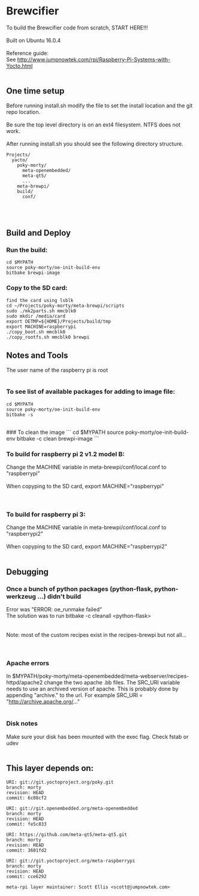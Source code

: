 # Brewcifier
   
To build the Brewcifier code from scratch, START HERE!!!
<br><br>
Built on Ubuntu 16.0.4
<br><br>
Reference guide: <br>
See http://www.jumpnowtek.com/rpi/Raspberry-Pi-Systems-with-Yocto.html
<br><br>
## One time setup

Before running install.sh modify the file to set
the install location and the git repo location.
<br><br>
Be sure the top level directory is on an ext4 filesystem.
NTFS does not work.
<br><br>
After running install.sh you should see the following
directory structure.
```
Projects/   
  yacto/   
    poky-morty/   
      meta-openembedded/   
      meta-qt5/   
      ...   
    meta-brewpi/   
    build/   
      conf/   
```
<br><br>
## Build and Deploy

### Run the build:
```
cd $MYPATH
source poky-morty/oe-init-build-env
bitbake brewpi-image
```

### Copy to the SD card:
```
find the card using lsblk
cd ~/Projects/poky-morty/meta-brewpi/scripts
sudo ./mk2parts.sh mmcblk0
sudo mkdir /media/card
export OETMP=${HOME}/Projects/build/tmp
export MACHINE=raspberrypi
./copy_boot.sh mmcblk0
./copy_rootfs.sh mmcblk0 brewpi
```

## Notes and Tools

The user name of the raspberry pi is root
<br><br>
### To see list of available packages for adding to image file:
```
cd $MYPATH
source poky-morty/oe-init-build-env
bitbake -s
```
<br>
### To clean the image
```
cd $MYPATH   
source poky-morty/oe-init-build-env   
bitbake -c clean brewpi-image   
```
<br>

### To build for raspberry pi 2 v1.2 model B:
Change the MACHINE variable in meta-brewpi/conf/local.conf to "raspberrypi"
<br><br>
When copyping to the SD card, export MACHINE="raspberrypi"   
<br><br>
### To build for raspberry pi 3:
Change the MACHINE variable in meta-brewpi/conf/local.conf to "raspberrypi2"
<br><br>
When copyping to the SD card, export MACHINE="raspberrypi2"
<br><br>

## Debugging 

### Once a bunch of python packages (python-flask, python-werkzeug ...) didn't build
Error was "ERROR: oe_runmake failed"   
The solution was to run bitbake -c cleanall \<python-flask\>   
<br>
<br>
Note: most of the custom recipes exist in the recipes-brewpi but not all...   
<br>
<br>
### Apache errors 
In $MYPATH/poky-morty/meta-openembedded/meta-webserver/recipes-httpd/apache2
change the two apache .bb files. The SRC_URI variable needs to use an archived
version of apache. This is probably done by appending "archive." to the url.
For example SRC_URI = "http://archive.apache.org/..."
<br>
<br>
### Disk notes 
Make sure your disk has been mounted with the exec flag. Check fstab or udev
<br>
<br>



## This layer depends on:

    URI: git://git.yoctoproject.org/poky.git
    branch: morty
    revision: HEAD
    commit: 6c08cf2

    URI: git://git.openembedded.org/meta-openembedded
    branch: morty
    revision: HEAD
    commit: fe5c833

    URI: https://github.com/meta-qt5/meta-qt5.git
    branch: morty
    revision: HEAD
    commit: 3601fd2

    URI: git://git.yoctoproject.org/meta-raspberrypi 
    branch: morty
    revision: HEAD
    commit: cce6292

    meta-rpi layer maintainer: Scott Ellis <scott@jumpnowtek.com>
